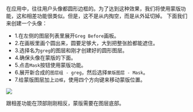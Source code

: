 在应用中，往往用户头像都圆形边框的。为了达到这种效果，我们将使用蒙版功能，这和相差功能很类似。但是，这不是从内掏空，而是从外延切掉。
下面我们来创建一个头像：
+ 1.在左侧的图层列表里展开`Greg Before`画板。
+ 2.在画板里画个圆出来，圆要足够大，大到把整张脸都能遮住。
+ 3.选择名为`greg`的图层和刚才创建好的圆形图层。
+ 4.确保头像在蒙版的下面。
+ 5.点击`Mask`按钮使用蒙版功能。
+ 6.展开新合成的`图层组 - greg`，然后选择`蒙版图层 - Mask`。
+ 7.给蒙版图层加上`边框`，使用四个方向键来移动蒙版位置。

![](http://cdn2.raywenderlich.com/wp-content/uploads/2015/10/greg-mask.gif)

跟相差功能在顶部刚刚相反，蒙版需要在图层底部。